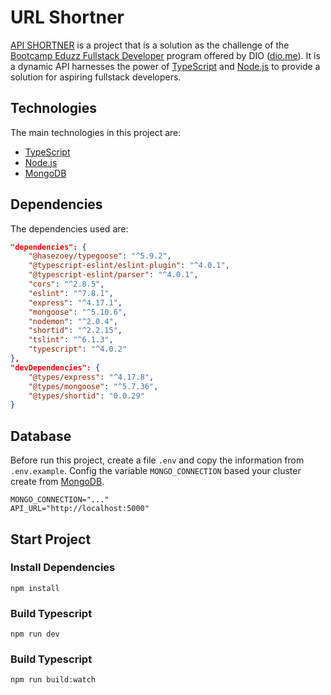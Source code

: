 # URL Shortner

[API SHORTNER](https://github.com/Matheus1714/url-shortner) is a project that is a solution as the challenge of the [Bootcamp Eduzz Fullstack Developer](https://www.dio.me/bootcamp/eduzz-fullstack-developer) program offered by DIO ([dio.me](https://web.dio.me/)). It is a dynamic API harnesses the power of [TypeScript](https://www.typescriptlang.org/) and [Node.js](https://nodejs.org/) to provide a solution for aspiring fullstack developers.

## Technologies

The main technologies in this project are:

* [TypeScript](https://www.typescriptlang.org/)
* [Node.js](https://nodejs.org/)
* [MongoDB](https://www.mongodb.com/)

## Dependencies

The dependencies used are:

```json
"dependencies": {
    "@hasezoey/typegoose": "^5.9.2",
    "@typescript-eslint/eslint-plugin": "^4.0.1",
    "@typescript-eslint/parser": "^4.0.1",
    "cors": "^2.8.5",
    "eslint": "^7.8.1",
    "express": "^4.17.1",
    "mongoose": "^5.10.6",
    "nodemon": "^2.0.4",
    "shortid": "^2.2.15",
    "tslint": "^6.1.3",
    "typescript": "^4.0.2"
},
"devDependencies": {
    "@types/express": "^4.17.8",
    "@types/mongoose": "^5.7.36",
    "@types/shortid": "0.0.29"
}
```

## Database

Before run this project, create a file `.env` and copy the information from `.env.example`. Config the variable `MONGO_CONNECTION` based your cluster create from [MongoDB](https://www.mongodb.com/).

```env
MONGO_CONNECTION="..."
API_URL="http://localhost:5000"
```

## Start Project

### Install Dependencies

```shell
npm install
```

### Build Typescript

```shell
npm run dev
```

### Build Typescript

```shell
npm run build:watch
```
